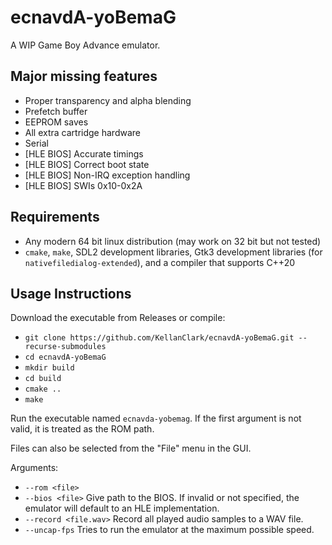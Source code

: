 # ecnavdA-yoBemaG
A WIP Game Boy Advance emulator.

## Major missing features
* Proper transparency and alpha blending
* Prefetch buffer
* EEPROM saves
* All extra cartridge hardware
* Serial
* [HLE BIOS] Accurate timings
* [HLE BIOS] Correct boot state
* [HLE BIOS] Non-IRQ exception handling
* [HLE BIOS] SWIs 0x10-0x2A

## Requirements
* Any modern 64 bit linux distribution (may work on 32 bit but not tested)
* `cmake`, `make`, SDL2 development libraries, Gtk3 development libraries (for `nativefiledialog-extended`), and a compiler that supports C++20

## Usage Instructions
Download the executable from Releases or compile:
* `git clone https://github.com/KellanClark/ecnavdA-yoBemaG.git --recurse-submodules`
* `cd ecnavdA-yoBemaG`
* `mkdir build`
* `cd build`
* `cmake ..`
* `make`

Run the executable named `ecnavda-yobemag`. If the first argument is not valid, it is treated as the ROM path.

Files can also be selected from the "File" menu in the GUI.

Arguments:
* `--rom <file>`
* `--bios <file>` Give path to the BIOS. If invalid or not specified, the emulator will default to an HLE implementation.
* `--record <file.wav>` Record all played audio samples to a WAV file.
* `--uncap-fps` Tries to run the emulator at the maximum possible speed.
